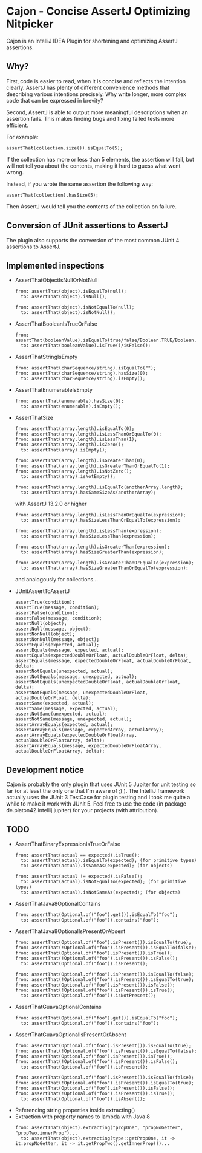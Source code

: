 # Cajon - Concise AssertJ Optimizing Nitpicker

Cajon is an IntelliJ IDEA Plugin for shortening and optimizing AssertJ assertions.

## Why?

First, code is easier to read, when it is concise and reflects the intention clearly.
AssertJ has plenty of different convenience methods that describing various intentions precisely.
Why write longer, more complex code that can be expressed in brevity?

Second, AssertJ is able to output more meaningful descriptions when an assertion fails.
This makes finding bugs and fixing failed tests more efficient.

For example:

```
assertThat(collection.size()).isEqualTo(5);
```

If the collection has more or less than 5 elements, the assertion will fail, but will not
tell you about the contents, making it hard to guess what went wrong.

Instead, if you wrote the same assertion the following way:

```
assertThat(collection).hasSize(5);
```

Then AssertJ would tell you the contents of the collection on failure.

## Conversion of JUnit assertions to AssertJ

The plugin also supports the conversion of the most common JUnit 4 assertions to AssertJ.

## Implemented inspections

- AssertThatObjectIsNullOrNotNull
  ```
  from: assertThat(object).isEqualTo(null);
    to: assertThat(object).isNull();

  from: assertThat(object).isNotEqualTo(null);  
    to: assertThat(object).isNotNull();
  ```
- AssertThatBooleanIsTrueOrFalse
  ```
  from: assertThat(booleanValue).isEqualTo(true/false/Boolean.TRUE/Boolean.FALSE);  
    to: assertThat(booleanValue).isTrue()/isFalse();
  ```
- AssertThatStringIsEmpty
  ```
  from: assertThat(charSequence/string).isEqualTo("");
  from: assertThat(charSequence/string).hasSize(0);
    to: assertThat(charSequence/string).isEmpty();
  ```
- AssertThatEnumerableIsEmpty
  ```
  from: assertThat(enumerable).hasSize(0);
    to: assertThat(enumerable).isEmpty();
  ```
- AssertThatSize
  ```
  from: assertThat(array.length).isEqualTo(0);
  from: assertThat(array.length).isLessThanOrEqualTo(0);
  from: assertThat(array.length).isLessThan(1);
  from: assertThat(array.length).isZero();
    to: assertThat(array).isEmpty();

  from: assertThat(array.length).isGreaterThan(0);
  from: assertThat(array.length).isGreaterThanOrEqualTo(1);
  from: assertThat(array.length).isNotZero();
    to: assertThat(array).isNotEmpty();

  from: assertThat(array.length).isEqualTo(anotherArray.length);
    to: assertThat(array).hasSameSizeAs(anotherArray);
  ```

  with AssertJ 13.2.0 or higher

  ```
  from: assertThat(array.length).isLessThanOrEqualTo(expression);
    to: assertThat(array).hasSizeLessThanOrEqualTo(expression);
    
  from: assertThat(array.length).isLessThan(expression);
    to: assertThat(array).hasSizeLessThan(expression);

  from: assertThat(array.length).isGreaterThan(expression);
    to: assertThat(array).hasSizeGreaterThan(expression);

  from: assertThat(array.length).isGreaterThanOrEqualTo(expression);
    to: assertThat(array).hasSizeGreaterThanOrEqualTo(expression);
  ```

  and analogously for collections...

- JUnitAssertToAssertJ
  ```
  assertTrue(condition);
  assertTrue(message, condition);
  assertFalse(condition);
  assertFalse(message, condition);
  assertNull(object);
  assertNull(message, object);
  assertNonNull(object);
  assertNonNull(message, object);
  assertEquals(expected, actual);
  assertEquals(message, expected, actual);
  assertEquals(expectedDoubleOrFloat, actualDoubleOrFloat, delta);
  assertEquals(message, expectedDoubleOrFloat, actualDoubleOrFloat, delta);
  assertNotEquals(unexpected, actual);
  assertNotEquals(message, unexpected, actual);
  assertNotEquals(unexpectedDoubleOrFloat, actualDoubleOrFloat, delta);
  assertNotEquals(message, unexpectedDoubleOrFloat, actualDoubleOrFloat, delta);
  assertSame(expected, actual);
  assertSame(message, expected, actual);
  assertNotSame(unexpected, actual);
  assertNotSame(message, unexpected, actual);
  assertArrayEquals(expected, actual);
  assertArrayEquals(message, expectedArray, actualArray);
  assertArrayEquals(expectedDoubleOrFloatArray, actualDoubleOrFloatArray, delta);
  assertArrayEquals(message, expectedDoubleOrFloatArray, actualDoubleOrFloatArray, delta);
  ```

## Development notice

Cajon is probably the only plugin that uses JUnit 5 Jupiter for unit testing so far (or at least the only one that I'm aware of ;) ).
The IntelliJ framework actually uses the JUnit 3 TestCase for plugin testing and I took me quite a while to make it work with JUnit 5.
Feel free to use the code (in package de.platon42.intellij.jupiter) for your projects (with attribution).

## TODO
- AssertThatBinaryExpressionIsTrueOrFalse
  ```
  from: assertThat(actual == expected).isTrue();
    to: assertThat(actual).isEqualTo(expected); (for primitive types)
    to: assertThat(actual).isSameAs(expected); (for objects)

  from: assertThat(actual != expected).isFalse();
    to: assertThat(actual).isNotEqualTo(expected); (for primitive types)
    to: assertThat(actual).isNotSameAs(expected); (for objects)
  ```
- AssertThatJava8OptionalContains
  ```
  from: assertThat(Optional.of("foo").get()).isEqualTo("foo");
    to: assertThat(Optional.of("foo")).contains("foo");
  ```
- AssertThatJava8OptionalIsPresentOrAbsent
  ```
  from: assertThat(Optional.of("foo").isPresent()).isEqualTo(true);
  from: assertThat(!Optional.of("foo").isPresent()).isEqualTo(false);
  from: assertThat(Optional.of("foo").isPresent()).isTrue();
  from: assertThat(!Optional.of("foo").isPresent()).isFalse();
    to: assertThat(Optional.of("foo")).isPresent();

  from: assertThat(Optional.of("foo").isPresent()).isEqualTo(false);
  from: assertThat(!Optional.of("foo").isPresent()).isEqualTo(true);
  from: assertThat(Optional.of("foo").isPresent()).isFalse();
  from: assertThat(!Optional.of("foo").isPresent()).isTrue();
    to: assertThat(Optional.of("foo")).isNotPresent();
  ```
- AssertThatGuavaOptionalContains
  ```
  from: assertThat(Optional.of("foo").get()).isEqualTo("foo");
    to: assertThat(Optional.of("foo")).contains("foo");
  ```
- AssertThatGuavaOptionalIsPresentOrAbsent
  ```
  from: assertThat(Optional.of("foo").isPresent()).isEqualTo(true);
  from: assertThat(!Optional.of("foo").isPresent()).isEqualTo(false);
  from: assertThat(Optional.of("foo").isPresent()).isTrue();
  from: assertThat(!Optional.of("foo").isPresent()).isFalse();
    to: assertThat(Optional.of("foo")).isPresent();

  from: assertThat(Optional.of("foo").isPresent()).isEqualTo(false);
  from: assertThat(!Optional.of("foo").isPresent()).isEqualTo(true);
  from: assertThat(Optional.of("foo").isPresent()).isFalse();
  from: assertThat(!Optional.of("foo").isPresent()).isTrue();
    to: assertThat(Optional.of("foo")).isAbsent();
  ```
- Referencing string properties inside extracting()
- Extraction with property names to lambda with Java 8
  ```
  from: assertThat(object).extracting("propOne", "propNoGetter", "propTwo.innerProp")...
    to: assertThat(object).extracting(type::getPropOne, it -> it.propNoGetter, it -> it.getPropTwo().getInnerProp())...
  ```
